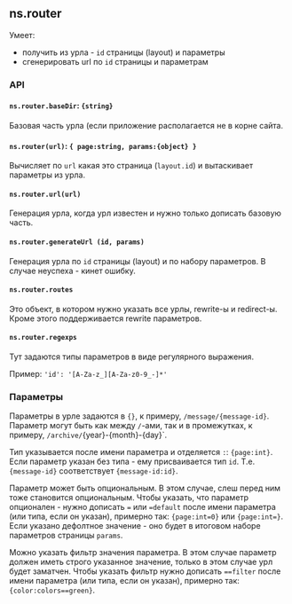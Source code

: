 ## ns.router
Умеет:
- получить из урла - `id` страницы (layout) и параметры
- сгенерировать url по `id` страницы и параметрам

### API

#### `ns.router.baseDir`: `{string}`
Базовая часть урла (если приложение располагается не в корне сайта.

#### `ns.router(url)`: `{ page:string, params:{object} }`
Вычисляет по `url` какая это страница (`layout.id`) и вытаскивает параметры из урла.

#### `ns.router.url(url)`
Генерация урла, когда урл известен и нужно только дописать базовую часть.

#### `ns.router.generateUrl (id, params)`
Генерация урла по `id` страницы (layout) и по набору параметров.
В случае неуспеха - кинет ошибку.

#### `ns.router.routes`
Это объект, в котором нужно указать все урлы, rewrite-ы и redirect-ы.
Кроме этого поддерживается rewrite параметров.

#### `ns.router.regexps`
Тут задаются типы параметров в виде регулярного выражения.

Пример:
`'id': '[A-Za-z_][A-Za-z0-9_-]*'`

### Параметры
Параметры в урле задаются в `{}`, к примеру, `/message/{message-id}`.
Параметр могут быть как между `/`-ами, так и в промежутках, к примеру, `/archive/`{year}-{month}-{day}`.

Тип указывается после имени параметра и отделяется `:`: `{page:int}`.
Если параметр указан без типа - ему присваивается тип `id`. Т.е. `{message-id}` соответствует `{message-id:id}`.

Параметр может быть опциональным.
В этом случае, слеш перед ним тоже становится опциональным.
Чтобы указать, что параметр опционален - нужно дописать `=` или `=default` после имени параметра (или типа, если он указан),
примерно так: `{page:int=0}` или `{page:int=}`.
Если указано дефолтное значение - оно будет в итоговом наборе параметров страницы `params`.

Можно указать фильтр значения параметра.
В этом случае параметр должен иметь строго указанное значение, только в этом случае урл будет заматчен.
Чтобы указать фильтр нужно дописать `==filter` после имени параметра (или типа, если он указан), примерно так: `{color:colors==green}`.
